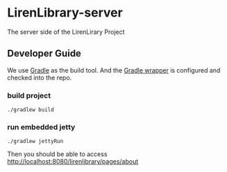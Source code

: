 LirenLibrary-server
===================

The server side of the LirenLirary Project


## Developer Guide
We use [Gradle](http://gradle.org/) as the build tool. And the [Gradle wrapper](http://gradle.org/docs/current/userguide/gradle_wrapper.html) is configured and checked into the repo.

### build project
```shell
./gradlew build
```

### run embedded jetty
```shell
./gradlew jettyRun
```
Then you should be able to access [http://localhost:8080/lirenlibrary/pages/about](http://localhost:8080/lirenlibrary/pages/about)
